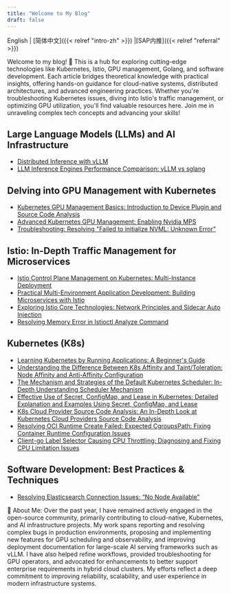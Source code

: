 ```yaml
---
title: "Welcome to My Blog"
draft: false
---
```


English |
[简体中文]({{< relref "intro-zh" >}})
 |[SAP内推]({{< relref "referral" >}})


Welcome to my blog! 🚀 This is a hub for exploring cutting-edge technologies like Kubernetes, Istio, GPU management, Golang, and software development. Each article bridges theoretical knowledge with practical insights, offering hands-on guidance for cloud-native systems, distributed architectures, and advanced engineering practices. Whether you're troubleshooting Kubernetes issues, diving into Istio's traffic management, or optimizing GPU utilization, you'll find valuable resources here. Join me in unraveling complex tech concepts and advancing your skills!

## Large Language Models (LLMs) and AI Infrastructure

- [Distributed Inference with vLLM](/llm/vllm-distributed-inference-doc/)
- [LLM Inference Engines Performance Comparison: vLLM vs sglang](/llm/llm-benchmark-en/)

## Delving into GPU Management with Kubernetes

- [Kubernetes GPU Management Basics: Introduction to Device Plugin and Source Code Analysis](/gpu/k8s-device-plugin-en)
- [Advanced Kubernetes GPU Management: Enabling Nvidia MPS](/gpu/k8s-device-plugin-mps)
- [Troubleshooting: Resolving "Failed to initialize NVML: Unknown Error"](/gpu/nvml-error/)

## Istio: In-Depth Traffic Management for Microservices

- [Istio Control Plane Management on Kubernetes: Multi-Instance Deployment](/istio/how-to-install-multi-istio-control-plane)
- [Practical Multi-Environment Application Development: Building Microservices with Istio](/istio/build-app-under-multi-istio)
- [Exploring Istio Core Technologies: Network Principles and Sidecar Auto Injection](/istio/istio-sidecar-inject)
- [Resolving Memory Error in Istioctl Analyze Command](/istio/istioctl-analyze-error-en)

## Kubernetes (K8s)

- [Learning Kubernetes by Running Applications: A Beginner's Guide](/k8s/learning-k8s-by-running-app/)
- [Understanding the Difference Between K8s Affinity and Taint/Toleration: Node Affinity and Anti-Affinity Configuration](/k8s/diff-of-Affinity-and-taint/)
- [The Mechanism and Strategies of the Default Kubernetes Scheduler: In-Depth Understanding Scheduler Mechanism](/k8s/k8s-schedule-road-path/)
- [Effective Use of Secret, ConfigMap, and Lease in Kubernetes: Detailed Explanation and Examples Using Secret, ConfigMap, and Lease](/k8s/k8s-secret-configMap-Lease/)
- [K8s Cloud Provider Source Code Analysis: An In-Depth Look at Kubernetes Cloud Providers Source Code Analysis](/k8s/k8s-cloud-provider/)
- [Resolving OCI Runtime Create Failed: Expected CgroupsPath: Fixing Container Runtime Configuration Issues](/k8s/oci-error/)
- [Client-go Label Selector Causing CPU Throttling: Diagnosing and Fixing CPU Limitation Issues](/k8s/oom-killed-by-client-go-label-select/)


## Software Development: Best Practices & Techniques

- [Resolving Elasticsearch Connection Issues: “No Node Available”](/software/elastic)


🎯 About Me: Over the past year, I have remained actively engaged in the open-source community, primarily contributing to cloud-native, Kubernetes, and AI infrastructure projects. My work spans reporting and resolving complex bugs in production environments, proposing and implementing new features for GPU scheduling and observability, and improving deployment documentation for large-scale AI serving frameworks such as vLLM. I have also helped refine workflows, provided troubleshooting for GPU operators, and advocated for enhancements to better support enterprise requirements in hybrid cloud clusters. My efforts reflect a deep commitment to improving reliability, scalability, and user experience in modern infrastructure systems.
